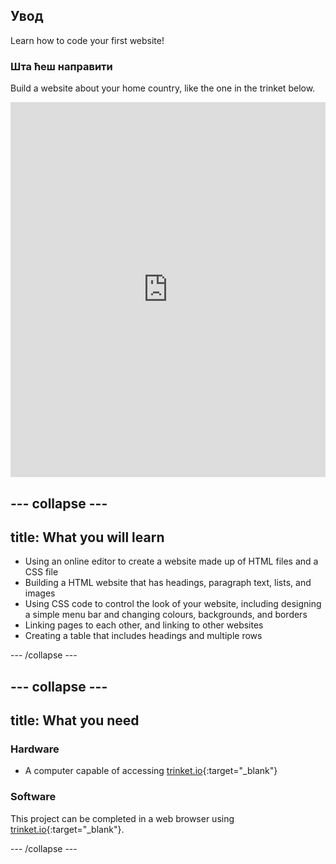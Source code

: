 ## Увод

Learn how to code your first website!

### Шта ћеш направити

Build a website about your home country, like the one in the trinket below.

<div class="scratch-preview">
  <iframe src="https://trinket.io/embed/html/8d5e6e8aad" width="100%" height="600" frameborder="0" marginwidth="0" marginheight="0" allowfullscreen></iframe>
</div>

## \--- collapse \---

## title: What you will learn

+ Using an online editor to create a website made up of HTML files and a CSS file
+ Building a HTML website that has headings, paragraph text, lists, and images
+ Using CSS code to control the look of your website, including designing a simple menu bar and changing colours, backgrounds, and borders
+ Linking pages to each other, and linking to other websites
+ Creating a table that includes headings and multiple rows

\--- /collapse \---

## \--- collapse \---

## title: What you need

### Hardware

+ A computer capable of accessing [trinket.io](https://trinket.io){:target="_blank"}

### Software

This project can be completed in a web browser using [trinket.io](https://trinket.io){:target="_blank"}.

\--- /collapse \---